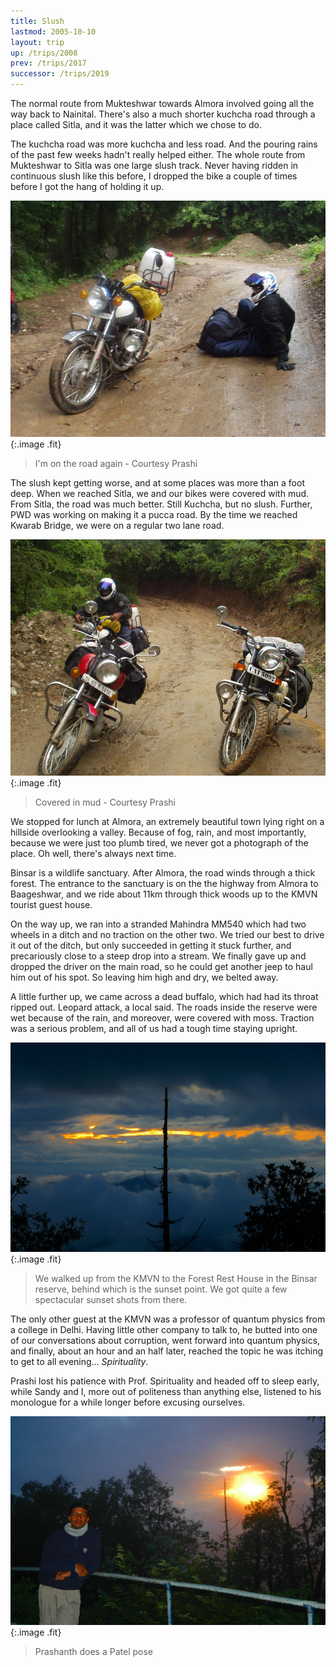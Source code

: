 ```yaml
---
title: Slush
lastmod: 2005-10-10
layout: trip
up: /trips/2008
prev: /trips/2017
successor: /trips/2019
---
```


The normal route from Mukteshwar towards Almora involved going             all the way back to Nainital. There's also a much shorter             kuchcha road through a place called Sitla, and it was the latter             which we chose to do.

The kuchcha road was more kuchcha and less road. And the             pouring rains of the past few weeks hadn't really helped either.             The whole route from Mukteshwar to Sitla was one large slush             track. Never having ridden in continuous slush like this before,             I dropped the bike a couple of times before I got the hang of             holding it up.

![P1010055.JPG](/images/photos/P1010055.JPG 'P1010055.JPG'){:.image .fit}

>  I'm on the road again - Courtesy Prashi 

The slush kept getting worse, and at some places was more than             a foot deep. When we reached Sitla, we and our bikes were             covered with mud. From Sitla, the road was much better. Still             Kuchcha, but no slush. Further, PWD was working on making it a             pucca road. By the time we reached Kwarab Bridge, we were on a             regular two lane road.

![P1010060.JPG](/images/photos/P1010060.JPG 'P1010060.JPG'){:.image .fit}

>  Covered in mud - Courtesy Prashi 

We stopped for lunch at Almora, an extremely beautiful town             lying right on a hillside overlooking a valley. Because of fog,             rain, and most importantly, because we were just too plumb             tired, we never got a photograph of the place. Oh well, there's             always next time.

Binsar is a wildlife sanctuary. After Almora, the road winds             through a thick forest. The entrance to the sanctuary is on the             the highway from Almora to Baageshwar, and we ride about 11km             through thick woods up to the KMVN tourist guest house.

On the way up, we ran into a stranded Mahindra MM540 which had             two wheels in a ditch and no traction on the other two. We tried             our best to drive it out of the ditch, but only succeeded in             getting it stuck further, and precariously close to a steep drop             into a stream. We finally gave up and dropped the driver on the             main road, so he could get another jeep to haul him out of his             spot. So leaving him high and dry, we belted away.

A little further up, we came across a dead buffalo, which had             had its throat ripped out. Leopard attack, a local said. The             roads inside the reserve were wet because of the rain, and             moreover, were covered with moss. Traction was a serious             problem, and all of us had a tough time staying upright.

![DSC_0069.JPG](/images/photos/DSC_0069.JPG 'DSC_0069.JPG'){:.image .fit}

>  We walked up from the KMVN to the Forest Rest             House in the Binsar reserve, behind which is the sunset point.             We got quite a few spectacular sunset shots from there. 

The only other guest at the KMVN was a professor of quantum             physics from a college in Delhi. Having little other company to             talk to, he butted into one of our conversations about             corruption, went forward into quantum physics, and finally,             about an hour and an half later, reached the topic he was             itching to get to all evening... _Spirituality_.

Prashi lost his patience with Prof. Spirituality and headed             off to sleep early, while Sandy and I, more out of politeness             than anything else, listened to his monologue for a while longer             before excusing ourselves.

![DSC_0072.JPG](/images/photos/DSC_0072.JPG 'DSC_0072.JPG'){:.image .fit}

>  Prashanth does a Patel pose 


